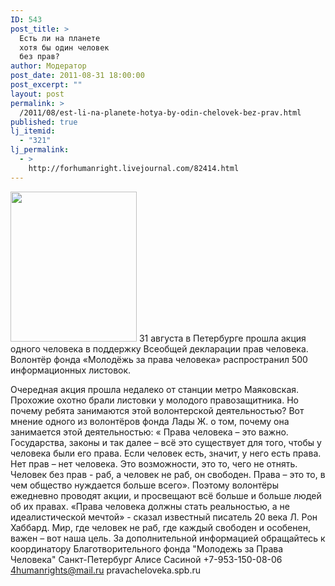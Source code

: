 ```yaml
---
ID: 543
post_title: >
  Есть ли на планете
  хотя бы один человек
  без прав?
author: Модератор
post_date: 2011-08-31 18:00:00
post_excerpt: ""
layout: post
permalink: >
  /2011/08/est-li-na-planete-hotya-by-odin-chelovek-bez-prav.html
published: true
lj_itemid:
  - "321"
lj_permalink:
  - >
    http://forhumanright.livejournal.com/82414.html
---
```

<a href="http://pics.livejournal.com/forhumanright/pic/00008r2h/"><img src="http://pics.livejournal.com/forhumanright/pic/00008r2h" width="202" height="240" border='0'/></a> 31 августа в Петербурге прошла акция одного человека в поддержку Всеобщей декларации прав человека. Волонтёр фонда «Молодёжь за права человека» распространил 500 информационных листовок.

Очередная акция прошла недалеко от станции метро Маяковская. Прохожие охотно брали листовки у молодого правозащитника. Но почему ребята занимаются этой волонтерской деятельностью? Вот мнение одного из волонтёров фонда Лады Ж. о том, почему она занимается этой деятельностью: « Права человека – это важно. Государства, законы и так далее – всё это существует для того, чтобы у человека были его права. Если человек есть, значит, у него есть права. Нет прав – нет человека. Это возможности, это то, чего не отнять. Человек без прав - раб, а человек не раб, он свободен. Права – это то, в чем общество нуждается больше всего». Поэтому волонтёры ежедневно проводят акции, и просвещают всё больше и больше людей об их правах.
«Права человека должны стать реальностью, а не идеалистической мечтой» - сказал известный писатель 20 века Л. Рон Хаббард. Мир, где человек не раб, где каждый свободен и особенен, важен – вот наша цель. 
За дополнительной информацией обращайтесь к координатору 
Благотворительного фонда "Молодежь за Права Человека" Санкт-Петербург 
Алисе Сасиной
+7-953-150-08-06 
4humanrights@mail.ru 
pravacheloveka.spb.ru